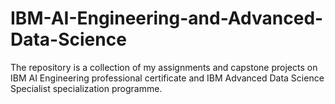 # IBM-AI-Engineering-and-Advanced-Data-Science
The repository is a collection of my assignments and capstone projects on IBM AI Engineering professional certificate and IBM Advanced Data Science Specialist specialization programme.
